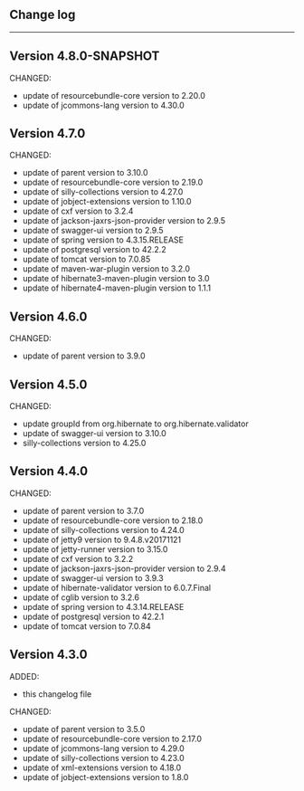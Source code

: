## Change log
----------------------

Version 4.8.0-SNAPSHOT
-------------

CHANGED:

- update of resourcebundle-core version to 2.20.0
- update of jcommons-lang version to 4.30.0

Version 4.7.0
-------------

CHANGED:

- update of parent version to 3.10.0
- update of resourcebundle-core version to 2.19.0
- update of silly-collections version to 4.27.0
- update of jobject-extensions version to 1.10.0
- update of cxf version to 3.2.4
- update of jackson-jaxrs-json-provider version to 2.9.5
- update of swagger-ui version to 2.9.5
- update of spring version to 4.3.15.RELEASE
- update of postgresql version to 42.2.2
- update of tomcat version to 7.0.85
- update of maven-war-plugin version to 3.2.0
- update of hibernate3-maven-plugin version to 3.0
- update of hibernate4-maven-plugin version to 1.1.1 

Version 4.6.0
-------------

CHANGED:

- update of parent version to 3.9.0


Version 4.5.0
-------------

CHANGED:

- update groupId from org.hibernate to org.hibernate.validator
- update of swagger-ui version to 3.10.0
- silly-collections version to 4.25.0

Version 4.4.0
-------------

CHANGED:

- update of parent version to 3.7.0
- update of resourcebundle-core version to 2.18.0
- update of silly-collections version to 4.24.0
- update of jetty9 version to 9.4.8.v20171121
- update of jetty-runner version to 3.15.0
- update of cxf version to 3.2.2
- update of jackson-jaxrs-json-provider version to 2.9.4
- update of swagger-ui version to 3.9.3
- update of hibernate-validator version to 6.0.7.Final
- update of cglib version to 3.2.6
- update of spring version to 4.3.14.RELEASE
- update of postgresql version to 42.2.1
- update of tomcat version to 7.0.84

Version 4.3.0
-------------

ADDED:
 
- this changelog file

CHANGED:

- update of parent version to 3.5.0
- update of resourcebundle-core version to 2.17.0
- update of jcommons-lang version to 4.29.0
- update of silly-collections version to 4.23.0
- update of xml-extensions version to 4.18.0
- update of jobject-extensions version to 1.8.0

